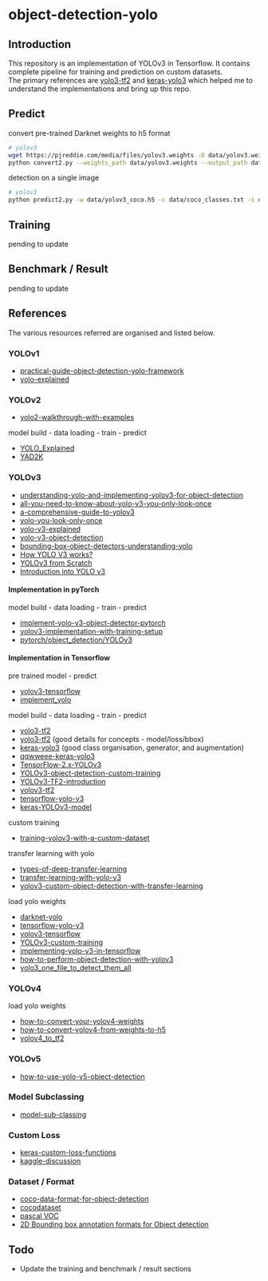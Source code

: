 # object-detection-yolo

## Introduction

This repository is an implementation of YOLOv3 in Tensorflow. It contains complete pipeline for training and prediction on custom datasets. <br>
The primary references are [yolo3-tf2](https://github.com/Qucy/yolo3-tf2) and [keras-yolo3](https://github.com/qqwweee/keras-yolo3) which helped me to understand the implementations and bring up this repo.

## Predict

convert pre-trained Darknet weights to h5 format

```bash
# yolov3
wget https://pjreddie.com/media/files/yolov3.weights -O data/yolov3.weights
python convert2.py --weights_path data/yolov3.weights --output_path data/yolov3_coco.h5
```

detection on a single image

```bash
# yolov3
python predict2.py -w data/yolov3_coco.h5 -c data/coco_classes.txt -i data/sample/apple.jpg
```

## Training

pending to update 

## Benchmark / Result

pending to update

## References

The various resources referred are organised and listed below.

### YOLOv1

- [practical-guide-object-detection-yolo-framework](https://www.analyticsvidhya.com/blog/2018/12/practical-guide-object-detection-yolo-framewor-python/)
- [yolo-explained](https://medium.com/analytics-vidhya/yolo-explained-5b6f4564f31)

### YOLOv2

- [yolo2-walkthrough-with-examples](https://towardsdatascience.com/yolo2-walkthrough-with-examples-e40452ca265f)

model build - data loading - train - predict

- [YOLO_Explained](https://github.com/zzxvictor/YOLO_Explained)
- [YAD2K](https://github.com/allanzelener/YAD2K)

### YOLOv3

- [understanding-yolo-and-implementing-yolov3-for-object-detection](https://medium.com/analytics-vidhya/understanding-yolo-and-implementing-yolov3-for-object-detection-5f1f748cc63a)
- [all-you-need-to-know-about-yolo-v3-you-only-look-once](https://dev.to/afrozchakure/all-you-need-to-know-about-yolo-v3-you-only-look-once-e4m)
- [a-comprehensive-guide-to-yolov3](https://atharvamusale.medium.com/a-comprehensive-guide-to-yolov3-74029810ca81)
- [yolo-you-look-only-once](https://medium.com/analytics-vidhya/yolo-you-look-only-once-9af63cb143b7)
- [yolo-v3-explained](https://towardsdatascience.com/yolo-v3-explained-ff5b850390f)
- [yolo-v3-object-detection](https://towardsdatascience.com/yolo-v3-object-detection-53fb7d3bfe6b)
- [bounding-box-object-detectors-understanding-yolo](https://christopher5106.github.io/object/detectors/2017/08/10/bounding-box-object-detectors-understanding-yolo.html)
- [How YOLO V3 works?](https://www.youtube.com/watch?v=MKF1NHGgFfk)
- [YOLOv3 from Scratch](https://www.youtube.com/watch?v=Grir6TZbc1M)
- [Introduction into YOLO v3](https://www.youtube.com/watch?v=vRqSO6RsptU)

#### Implementation in pyTorch

model build - data loading - train - predict

- [implement-yolo-v3-object-detector-pytorch](https://www.kdnuggets.com/2018/05/implement-yolo-v3-object-detector-pytorch-part-1.html)
- [yolov3-implementation-with-training-setup](https://sannaperzon.medium.com/yolov3-implementation-with-training-setup-from-scratch-30ecb9751cb0)
- [pytorch/object_detection/YOLOv3](https://github.com/aladdinpersson/Machine-Learning-Collection/tree/master/ML/Pytorch/object_detection/YOLOv3)

#### Implementation in Tensorflow

pre trained model - predict

- [yolov3-tensorflow](https://machinelearningspace.com/yolov3-tensorflow-2-part-1/)
- [implement_yolo](https://sheng-fang.github.io/2020-04-29-implement_yolo/) 

model build - data loading - train - predict

- [yolo3-tf2](https://github.com/Qucy/yolo3-tf2)
- [yolo3-tf2](https://pythonrepo.com/repo/Qucy-yolo3-tf2) (good details for concepts - model/loss/bbox)
- [keras-yolo3](https://github.com/experiencor/keras-yolo3) (good class organisation, generator, and augmentation)
- [qqwweee-keras-yolo3](https://github.com/qqwweee/keras-yolo3)
- [TensorFlow-2.x-YOLOv3](https://github.com/pythonlessons/TensorFlow-2.x-YOLOv3)
- [YOLOv3-object-detection-custom-training](https://github.com/pythonlessons/YOLOv3-object-detection-tutorial/tree/master/YOLOv3-custom-training)
- [YOLOv3-TF2-introduction](https://pylessons.com/YOLOv3-TF2-introduction/)
- [yolov3-tf2](https://github.com/zzh8829/yolov3-tf2)
- [tensorflow-yolo-v3](https://github.com/mystic123/tensorflow-yolo-v3)
- [keras-YOLOv3-model](https://github.com/david8862/keras-YOLOv3-model-set)

custom training

- [training-yolov3-with-a-custom-dataset](https://blog.roboflow.com/training-a-yolov3-object-detection-model-with-a-custom-dataset/)

transfer learning with yolo

- [types-of-deep-transfer-learning](https://hub.packtpub.com/5-types-of-deep-transfer-learning/)
- [transfer-learning-with-yolo-v3](https://medium.com/@cunhafh/transfer-learning-with-yolo-v3-darknet-and-google-colab-7f9a6f9c2afc)
- [yolov3-custom-object-detection-with-transfer-learning](https://tiwarinitin1999.medium.com/yolov3-custom-object-detection-with-transfer-learning-47186c8f166d)

load yolo weights

- [darknet-yolo](https://pjreddie.com/darknet/yolo/)
- [tensorflow-yolo-v3](https://github.com/mystic123/tensorflow-yolo-v3)
- [yolov3-tensorflow](https://machinelearningspace.com/yolov3-tensorflow-2-part-3/)
- [YOLOv3-custom-training](https://pylessons.com/YOLOv3-custom-training)
- [implementing-yolo-v3-in-tensorflow](https://itnext.io/implementing-yolo-v3-in-tensorflow-tf-slim-c3c55ff59dbe)
- [how-to-perform-object-detection-with-yolov3](https://machinelearningmastery.com/how-to-perform-object-detection-with-yolov3-in-keras/)
- [yolo3_one_file_to_detect_them_all](https://github.com/experiencor/keras-yolo3/blob/master/yolo3_one_file_to_detect_them_all.py)

### YOLOv4

load yolo weights

- [how-to-convert-your-yolov4-weights](https://dsbyprateekg.blogspot.com/2020/06/how-to-convert-your-yolov4-weights-to.html)
- [how-to-convert-yolov4-from-weights-to-h5](https://medium.com/@ravindrareddysiddam/how-to-convert-yolov4-from-weights-to-h5-format-b50b244b3298)
- [yolov4_to_tf2](https://github.com/dsbyprateekg/YOLOv4/blob/master/yolov4_to_tf2.ipynb)

### YOLOv5

- [how-to-use-yolo-v5-object-detection](https://www.analyticsvidhya.com/blog/2021/12/how-to-use-yolo-v5-object-detection-algorithm-for-custom-object-detection-an-example-use-case/)

### Model Subclassing

- [model-sub-classing](https://towardsdatascience.com/model-sub-classing-and-custom-training-loop-from-scratch-in-tensorflow-2-cc1d4f10fb4e)

### Custom Loss

- [keras-custom-loss-functions](https://cnvrg.io/keras-custom-loss-functions/)
- [kaggle-discussion](https://www.kaggle.com/c/pku-autonomous-driving/discussion/113928)

### Dataset / Format

- [coco-data-format-for-object-detection](https://towardsdatascience.com/coco-data-format-for-object-detection-a4c5eaf518c5)
- [cocodataset](https://cocodataset.org/#home)
- [pascal VOC](http://host.robots.ox.ac.uk/pascal/VOC/index.html)
- [2D Bounding box annotation formats for Object detection](https://medium.com/@sonalrpatel/various-object-detection-input-data-formats-5ea04667b778)

## Todo

- Update the training and benchmark / result sections